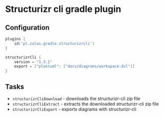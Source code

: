 # Structurizr cli gradle plugin

## Configuration

```groovy
plugins {
    id('pl.zalas.gradle.structurizrcli')
}

structurizrCli {
    version = "1.3.1"
    export = ["plantuml": ["docs/diagrams/workspace.dsl"]]
}
```

## Tasks

* `structurizrCliDownload` - downloads the structurizr-cli zip file
* `structurizrCliExtract` - extracts the downloaded structurizr-cli zip file
* `structurizrCliExport` - exports diagrams with structurizr-cli
